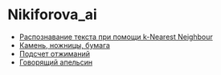 # Nikiforova_ai

- [Распознавание текста при помощи k-Nearest Neighbour](./knn_ocr)
- [Камень, ножницы, бумага](./rps)
- [Подсчет отжиманий](./pushups)
- [Говорящий апельсин](./orange)
